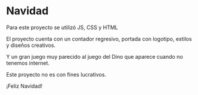 # Navidad

Para este proyecto se utilizó JS, CSS y HTML

El proyecto cuenta con un contador regresivo, portada con logotipo, estilos y diseños creativos.

Y un gran juego muy parecido al juego del Dino que aparece cuando no tenemos internet.

Este proyecto no es con fines lucrativos. 

¡Feliz Navidad!

<!--        Ve esto en tu editor de código. <3
                                 |
                               \ ' /
                             -- (*) --
                                >*<
                               >0<@<
                              >>>@<<*
                             >@>*<0<<<
                            >*>>@<<<@<<
                           >@>>0<<<*<<@<
                          >*>>0<<@<<<@<<<
                         >@>>*<<@<>*<<0<*<
           \*/          >0>>*<<@<>0><<*<@<<
       ___\\U//___     >*>>@><0<<*>>@><*<0<<
       |\\ | | \\|    >@>>0<*<0>>@<<0<<<*<@<<
       | \\| | _(UU)_ >((*))_>0><*<0><@<<<0<*<
       |\ \| || / //||.*.*.*.|>>@<<*<<@>><0<<<
       |\\_|_|&&_// ||*.*.*.*|_\\db//_
       """"|'.'.'.|~~|.*.*.*|     ___|___
           |'.'.'.|   ^^^^^^|____|>>TMR>>|
           ~~~~~~~~         '""""`-------'
       ¡Feliz Navidad!
-->
